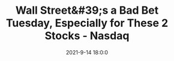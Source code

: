 ---
"title": "Wall Street&amp;#39;s a Bad Bet Tuesday, Especially for These 2 Stocks - Nasdaq"
"date": "2021-9-14 18:0:0"
"feed_name": "GOOGLENEWSINDUSTRIAL"
"feed_website": "https://news.google.com/search?q=industrial%2Bincident&hl=en-US&gl=US&ceid=US:en"
"feed_rss": "https://news.google.com/rss/search?q=industrial%2Bincident&hl=en-US&gl=US&ceid=US:en"
"link": "https://www.nasdaq.com/articles/wall-streets-a-bad-bet-tuesday-especially-for-these-2-stocks-2021-09-14"
"file": "_posts/2021-1-1-d7305c035ac60a8735b8206ff99e1e1f8e94ec15.md"
"accident": "0"
"drilling": "0"
---